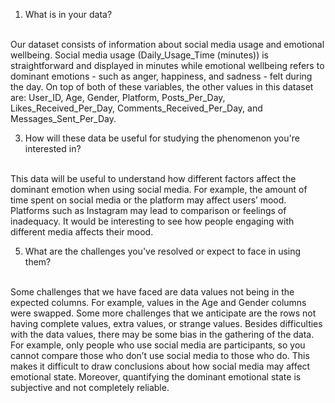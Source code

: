 1. What is in your data?
<br>
Our dataset consists of information about social media usage and emotional wellbeing. Social media usage (Daily_Usage_Time (minutes)) is straightforward and displayed in minutes while emotional wellbeing refers to dominant emotions - such as anger, happiness, and sadness - felt during the day. On top of both of these variables, the other values in this dataset are: User_ID, Age, Gender, Platform, Posts_Per_Day, Likes_Received_Per_Day, Comments_Received_Per_Day, and Messages_Sent_Per_Day.
<br>

3. How will these data be useful for studying the phenomenon you're interested in?
<br>
This data will be useful to understand how different factors affect the dominant emotion when using social media. For example, the amount of time spent on social media or the platform may affect users’ mood. Platforms such as Instagram may lead to comparison or feelings of inadequacy. It would be interesting to see how people engaging with different media affects their mood.
<br>

5. What are the challenges you've resolved or expect to face in using them?
<br>
Some challenges that we have faced are data values not being in the expected columns. For example, values in the Age and Gender columns were swapped. Some more challenges that we anticipate are the rows not having complete values, extra values, or strange values. 
Besides difficulties with the data values, there may be some bias in the gathering of the data. For example, only people who use social media are participants, so you cannot compare those who don’t use social media to those who do. This makes it difficult to draw conclusions about how social media may affect emotional state. Moreover, quantifying the dominant emotional state is subjective and not completely reliable.
<br>
